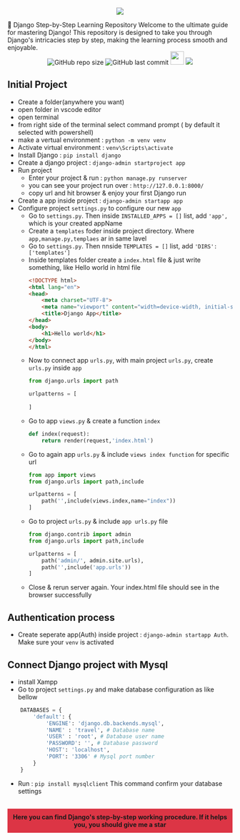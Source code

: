 
<br>
<p align="center"> 
<img src="https://i.postimg.cc/HsVm4RGW/Screenshot-1-removebg-preview-2.png"  />

</p>
<span>🚀 Django Step-by-Step Learning Repository  Welcome to the ultimate guide for mastering Django! This repository is designed to take you through Django's intricacies step by step, making the learning process smooth and enjoyable.</span>
<p align="center" style="margin-top:-10px">
<img alt="GitHub repo size" src="https://img.shields.io/github/repo-size/Engg-Shishir/Django">
<img alt="GitHub last commit" src="https://img.shields.io/github/last-commit/Engg-Shishir/Django">
<img src="https://media.giphy.com/media/iY8CRBdQXODJSCERIr/giphy.gif" width="30px" style="margin-top:10px;">
<img src="https://custom-icon-badges.demolab.com/badge/Django-860043?logo=Djangol&logoColor=white" /> 
</p>


## Initial Project
+ Create a folder(anywhere you want)
+ open folder in vscode editor
+ open terminal 
+ from right side of the terminal select command prompt ( by default it selected with powershell)
+ make a vertual environment : `python -m venv venv`
+ Activate virtual environment : `venv\Scripts\activate`
+ Install Django : `pip install django`
+ Create a django project : `django-admin startproject app`
+ Run project 
    + Enter your project & run : `python manage.py runserver`
    + you can see your project run over : `http://127.0.0.1:8000/`
    + copy url and hit browser & enjoy your first Django run
+ Create a app inside project : `django-admin startapp app`
+ Configure project `settings.py` to configure our new `app`
    + Go to `settings.py`. Then inside `INSTALLED_APPS = []` list, add `'app',` which is your created appName
    + Create a `templates` foder inside project directory. Where `app,manage.py,templaes` ar in same lavel
    + Go to `settings.py`. Then nnside `TEMPLATES = []` list, add `'DIRS': ['templates']`
    + Inside templates folder create a `index.html` file & just write something, like Hello world in html file
        ```html
        <!DOCTYPE html>
        <html lang="en">
        <head>
            <meta charset="UTF-8">
            <meta name="viewport" content="width=device-width, initial-scale=1.0">
            <title>Django App</title>
        </head>
        <body>
            <h1>Hello world</h1>
        </body>
        </html>
        ```
    + Now to connect app `urls.py`, with main project `urls.py`, create `urls.py` inside `app`
        ```python
        from django.urls import path

        urlpatterns = [
            
        ]
        ```
    + Go to app `views.py` & create a function `index`
        ```python
        def index(request):
            return render(request,'index.html')
        ```
    + Go to again app `urls.py` & include `views index function` for specific url
        ```python
        from app import views
        from django.urls import path,include

        urlpatterns = [
            path('',include(views.index,name="index"))
        ]
        ```
    + Go to project `urls.py` & include `app urls.py` file
        ```python
        from django.contrib import admin
        from django.urls import path,include

        urlpatterns = [
            path('admin/', admin.site.urls),
            path('',include('app.urls'))
        ]
        ```
    + Close & rerun server again. Your index.html file should see in the browser successfully


## Authentication process
+ Create seperate app(Auth) inside project : `django-admin startapp Auth`. Make sure your `venv` is activated



























## Connect Django project with Mysql
+ install Xampp
+ Go to project `settings.py` and make database configuration as like bellow
```python
    DATABASES = {
        'default': {
            'ENGINE': 'django.db.backends.mysql',
            'NAME' : 'travel', # Database name
            'USER' : 'root', # Database user name 
            'PASSWORD': '', # Database password 
            'HOST': 'localhost',
            'PORT': '3306' # Mysql port number
        }
    }
```
+ Run : `pip install mysqlclient` This command confirm your database settings




<br>
<div style="background-color:#dc3545; padding:10px; text-align: center; font-weight: bold;">
Here you can find Django's step-by-step working procedure.
If it helps you, you should give me a star
</div>